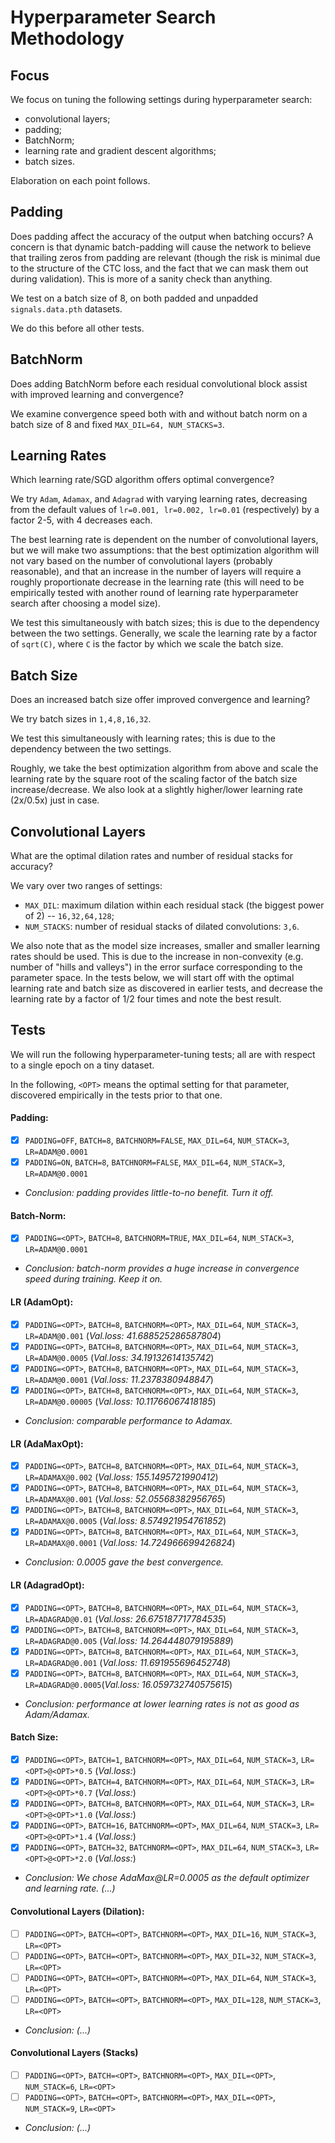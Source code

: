 Hyperparameter Search Methodology
=================================

Focus
-----
We focus on tuning the following settings during hyperparameter search:
* convolutional layers;
* padding;
* BatchNorm;
* learning rate and gradient descent algorithms;
* batch sizes.

Elaboration on each point follows.

Padding
-------
Does padding affect the accuracy of the output when batching occurs? A concern is that dynamic batch-padding will cause
the network to believe that trailing zeros from padding are relevant (though the risk is minimal due to the structure of
the CTC loss, and the fact that we can mask them out during validation). This is more of a sanity check than anything.

We test on a batch size of 8, on both padded and unpadded `signals.data.pth` datasets.

We do this before all other tests.

BatchNorm
---------
Does adding BatchNorm before each residual convolutional block assist with improved learning and convergence?

We examine convergence speed both with and without batch norm on a batch size of 8 and fixed `MAX_DIL=64, NUM_STACKS=3`.

Learning Rates
--------------
Which learning rate/SGD algorithm offers optimal convergence?

We try `Adam`, `Adamax`, and `Adagrad` with varying learning rates, decreasing from the default values of
`lr=0.001, lr=0.002, lr=0.01` (respectively) by a factor 2-5, with 4 decreases each.

The best learning rate is dependent on the number of convolutional layers, but we will make two assumptions:
that the best optimization algorithm will not vary based on the number of convolutional layers (probably reasonable),
and that an increase in the number of layers will require a roughly proportionate decrease in the learning rate
(this will need to be empirically tested with another round of learning rate hyperparameter search after choosing
a model size).

We test this simultaneously with batch sizes; this is due to the dependency between the two settings. Generally,
we scale the learning rate by a factor of `sqrt(C)`, where `C` is the factor by which we scale the batch size.

Batch Size
----------
Does an increased batch size offer improved convergence and learning?

We try batch sizes in `1,4,8,16,32`.

We test this simultaneously with learning rates; this is due to the dependency between the two settings.

Roughly, we take the best optimization algorithm from above and scale the learning rate by the square root of the
scaling factor of the batch size increase/decrease. We also look at a slightly higher/lower learning rate (2x/0.5x)
just in case.

Convolutional Layers
--------------------
What are the optimal dilation rates and number of residual stacks for accuracy?

We vary over two ranges of settings:
* `MAX_DIL`: maximum dilation within each residual stack (the biggest power of 2) -- `16,32,64,128`;
* `NUM_STACKS`: number of residual stacks of dilated convolutions: `3,6`.

We also note that as the model size increases, smaller and smaller learning rates should be used. This is due to
the increase in non-convexity (e.g. number of "hills and valleys") in the error surface corresponding to the parameter
space. In the tests below, we will start off with the optimal learning rate and batch size as discovered in earlier
tests, and decrease the learning rate by a factor of 1/2 four times and note the best result.

Tests
-----
We will run the following hyperparameter-tuning tests; all are with respect to a single epoch on a tiny dataset.

In the following, `<OPT>` means the optimal setting for that parameter, discovered empirically in the tests prior to that one.

#### Padding:
* [X] `PADDING=OFF`, `BATCH=8`, `BATCHNORM=FALSE`, `MAX_DIL=64`, `NUM_STACK=3`, `LR=ADAM@0.0001`
* [X] `PADDING=ON`, `BATCH=8`, `BATCHNORM=FALSE`, `MAX_DIL=64`, `NUM_STACK=3`, `LR=ADAM@0.0001`
* _Conclusion: padding provides little-to-no benefit. Turn it off._
#### Batch-Norm:
* [X] `PADDING=<OPT>`, `BATCH=8`, `BATCHNORM=TRUE`, `MAX_DIL=64`, `NUM_STACK=3`, `LR=ADAM@0.0001`
* _Conclusion: batch-norm provides a huge increase in convergence speed during training. Keep it on._
#### LR (AdamOpt):
* [X] `PADDING=<OPT>`, `BATCH=8`, `BATCHNORM=<OPT>`, `MAX_DIL=64`, `NUM_STACK=3`, `LR=ADAM@0.001` (_Val.loss: 41.688525286587804_)
* [X] `PADDING=<OPT>`, `BATCH=8`, `BATCHNORM=<OPT>`, `MAX_DIL=64`, `NUM_STACK=3`, `LR=ADAM@0.0005` (_Val.loss: 34.19132614135742_)
* [X] `PADDING=<OPT>`, `BATCH=8`, `BATCHNORM=<OPT>`, `MAX_DIL=64`, `NUM_STACK=3`, `LR=ADAM@0.0001` (_Val.loss: 11.2378380948847_)
* [X] `PADDING=<OPT>`, `BATCH=8`, `BATCHNORM=<OPT>`, `MAX_DIL=64`, `NUM_STACK=3`, `LR=ADAM@0.00005` (_Val.loss: 10.11766067418185_)
* _Conclusion: comparable performance to Adamax._
#### LR (AdaMaxOpt):
* [X] `PADDING=<OPT>`, `BATCH=8`, `BATCHNORM=<OPT>`, `MAX_DIL=64`, `NUM_STACK=3`, `LR=ADAMAX@0.002` (_Val.loss: 155.1495721990412_)
* [X] `PADDING=<OPT>`, `BATCH=8`, `BATCHNORM=<OPT>`, `MAX_DIL=64`, `NUM_STACK=3`, `LR=ADAMAX@0.001` (_Val.loss: 52.05568382956765_)
* [X] `PADDING=<OPT>`, `BATCH=8`, `BATCHNORM=<OPT>`, `MAX_DIL=64`, `NUM_STACK=3`, `LR=ADAMAX@0.0005` (_Val.loss: 8.574921954761852_)
* [X] `PADDING=<OPT>`, `BATCH=8`, `BATCHNORM=<OPT>`, `MAX_DIL=64`, `NUM_STACK=3`, `LR=ADAMAX@0.0001` (_Val.loss: 14.724966699426824_)
* _Conclusion: 0.0005 gave the best convergence._
#### LR (AdagradOpt):
* [X] `PADDING=<OPT>`, `BATCH=8`, `BATCHNORM=<OPT>`, `MAX_DIL=64`, `NUM_STACK=3`, `LR=ADAGRAD@0.01` (_Val.loss: 26.675187717784535_)
* [X] `PADDING=<OPT>`, `BATCH=8`, `BATCHNORM=<OPT>`, `MAX_DIL=64`, `NUM_STACK=3`, `LR=ADAGRAD@0.005` (_Val.loss: 14.264448079195889_)
* [X] `PADDING=<OPT>`, `BATCH=8`, `BATCHNORM=<OPT>`, `MAX_DIL=64`, `NUM_STACK=3`, `LR=ADAGRAD@0.001` (_Val.loss: 11.691955696452748_)
* [X] `PADDING=<OPT>`, `BATCH=8`, `BATCHNORM=<OPT>`, `MAX_DIL=64`, `NUM_STACK=3`, `LR=ADAGRAD@0.0005`(_Val.loss: 16.059732740575615_)
* _Conclusion: performance at lower learning rates is not as good as Adam/Adamax._
#### Batch Size:
* [X] `PADDING=<OPT>`, `BATCH=1`, `BATCHNORM=<OPT>`, `MAX_DIL=64`, `NUM_STACK=3`, `LR=<OPT>@<OPT>*0.5` (_Val.loss:_)
* [X] `PADDING=<OPT>`, `BATCH=4`, `BATCHNORM=<OPT>`, `MAX_DIL=64`, `NUM_STACK=3`, `LR=<OPT>@<OPT>*0.7` (_Val.loss:_)
* [X] `PADDING=<OPT>`, `BATCH=8`, `BATCHNORM=<OPT>`, `MAX_DIL=64`, `NUM_STACK=3`, `LR=<OPT>@<OPT>*1.0` (_Val.loss:_)
* [X] `PADDING=<OPT>`, `BATCH=16`, `BATCHNORM=<OPT>`, `MAX_DIL=64`, `NUM_STACK=3`, `LR=<OPT>@<OPT>*1.4` (_Val.loss:_)
* [X] `PADDING=<OPT>`, `BATCH=32`, `BATCHNORM=<OPT>`, `MAX_DIL=64`, `NUM_STACK=3`, `LR=<OPT>@<OPT>*2.0` (_Val.loss:_)
* _Conclusion: We chose AdaMax@LR=0.0005 as the default optimizer and learning rate. (...)_
#### Convolutional Layers (Dilation):
* [ ] `PADDING=<OPT>`, `BATCH=<OPT>`, `BATCHNORM=<OPT>`, `MAX_DIL=16`, `NUM_STACK=3`, `LR=<OPT>`
* [ ] `PADDING=<OPT>`, `BATCH=<OPT>`, `BATCHNORM=<OPT>`, `MAX_DIL=32`, `NUM_STACK=3`, `LR=<OPT>`
* [ ] `PADDING=<OPT>`, `BATCH=<OPT>`, `BATCHNORM=<OPT>`, `MAX_DIL=64`, `NUM_STACK=3`, `LR=<OPT>`
* [ ] `PADDING=<OPT>`, `BATCH=<OPT>`, `BATCHNORM=<OPT>`, `MAX_DIL=128`, `NUM_STACK=3`, `LR=<OPT>`
* _Conclusion: (...)_
#### Convolutional Layers (Stacks)
* [ ] `PADDING=<OPT>`, `BATCH=<OPT>`, `BATCHNORM=<OPT>`, `MAX_DIL=<OPT>`, `NUM_STACK=6`, `LR=<OPT>`
* [ ] `PADDING=<OPT>`, `BATCH=<OPT>`, `BATCHNORM=<OPT>`, `MAX_DIL=<OPT>`, `NUM_STACK=9`, `LR=<OPT>`
* _Conclusion: (...)_

